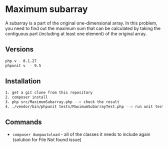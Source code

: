 # Maximum subarray

A subarray is a part of the original one-dimensional array. In this problem, you need to find out the maximum sum that can be calculated by taking the contiguous part (including at least one element) of the original array.

## Versions
```bash
php v - 8.1.27
phpunit v  - 9.5
```

## Installation


```bash
1. get a git clone from this repository
2. composer install
3. php src/MaximumSubarray.php --> check the result
4. ./vendor/bin/phpunit tests/MaximumSubarrayTest.php --> run unit tests

```

## Commands

- `composer dumpautoload` - all of the classes it needs to include again (solution for File Not found issue)